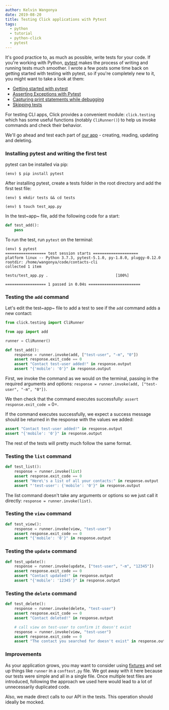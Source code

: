 ```yaml
---
author: Kelvin Wangonya
date: 2019-08-20
title: Testing Click applications with Pytest
tags:
  - python
  - tutorial
  - python-click
  - pytest
---
```


It\'s good practice to, as much as possible, write tests for your code.
If you\'re working with Python, [pytest](https://pytest.org/en/latest/)
makes the process of writing and running tests much smoother. I wrote a
few posts some time back on getting started with testing with pytest, so
if you\'re completely new to it, you might want to take a look at them:

- [Getting started with
  pytest](https://wangonya.com/blog/getting-started-with-pytest/)
- [Asserting Exceptions with
  Pytest](https://wangonya.com/blog/pytest-asserting-exceptions/)
- [Capturing print statements while
  debugging](https://wangonya.com/blog/pytest-capture-print/)
- [Skipping tests](https://wangonya.com/blog/pytest-skip/)

For testing CLI apps, Click provides a convenient module:
`click.testing` which has some useful functions (notably
`CliRunner()`) to help us invoke commands and check their
behavior.

We\'ll go ahead and test each part of [our
app](https://wangonya.com/blog/cli-crud-with-firebase/) - creating,
reading, updating and deleting.

### Installing pytest and writing the first test

pytest can be installed via pip:

    (env) $ pip install pytest

After installing pytest, create a tests folder in the root directory and
add the first test file:

    (env) $ mkdir tests && cd tests

    (env) $ touch test_app.py

In the test~app~ file, add the following code for a start:

```python
def test_add():
    pass
```

To run the test, run `pytest` on the terminal:

```shell
(env) $ pytest
================== test session starts ====================
platform linux -- Python 3.7.3, pytest-5.1.0, py-1.8.0, pluggy-0.12.0
rootdir: /home/wangonya/code/contacts-cli
collected 1 item

tests/test_app.py .                              [100%]

================== 1 passed in 0.04s =======================
```

### Testing the `add` command

Let\'s edit the test~app~ file to add a test to see if the
`add` command adds a new contact:

```python
from click.testing import CliRunner

from app import add

runner = CliRunner()

def test_add():
    response = runner.invoke(add, ["test-user", "-m", "0"])
    assert response.exit_code == 0
    assert "Contact test-user added!" in response.output
    assert "{'mobile': '0'}" in response.output
```

First, we invoke the command as we would on the terminal, passing in the
required arguments and options:
`response = runner.invoke(add, ["test-user", "-m", "0"])`.

We then check that the command executes successfully:
`assert response.exit_code =` 0=.

If the command executes successfully, we expect a success message should
be returned in the response with the values we added:

```python
assert "Contact test-user added!" in response.output
assert "{'mobile': '0'}" in response.output
```

The rest of the tests will pretty much follow the same format.

### Testing the `list` command

```python
def test_list():
    response = runner.invoke(list)
    assert response.exit_code == 0
    assert "Here\'s a list of all your contacts:" in response.output
    assert "'test-user': {'mobile': '0'}" in response.output
```

The list command doesn\'t take any arguments or options so we just call
it directly: `response = runner.invoke(list)`.

### Testing the `view` command

```python
def test_view():
    response = runner.invoke(view, "test-user")
    assert response.exit_code == 0
    assert "{'mobile': '0'}" in response.output
```

### Testing the `update` command

```python
def test_update():
    response = runner.invoke(update, ["test-user", "-m", "12345"])
    assert response.exit_code == 0
    assert "Contact updated!" in response.output
    assert "{'mobile': '12345'}" in response.output
```

### Testing the `delete` command

```python
def test_delete():
    response = runner.invoke(delete, "test-user")
    assert response.exit_code == 0
    assert "Contact deleted!" in response.output

    # call view on test-user to confirm it doesn't exist
    response = runner.invoke(view, "test-user")
    assert response.exit_code == 0
    assert "The contact you searched for doesn't exist" in response.output
```

### Improvements

As your application grows, you may want to consider using
[fixtures](https://docs.pytest.org/en/latest/fixture.html) and set up
things like `runner` in a `conftest.py` file. We
got away with it here because our tests were simple and all in a single
file. Once multiple test files are introduced, following the approach we
used here would lead to a lot of unnecessarily duplicated code.

Also, we made direct calls to our API in the tests. This operation
should ideally be mocked.
